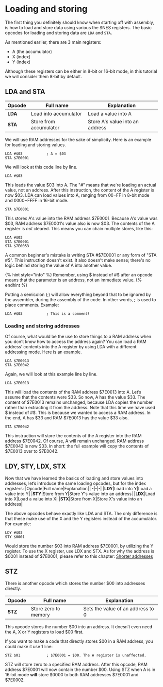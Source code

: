 # Loading and storing

The first thing you definitely should know when starting off with assembly, is how to load and store data using various the SNES registers. The basic opcodes for loading and storing data are `LDA` and `STA`. 

As mentioned earlier, there are 3 main registers: 
* A (the accumulator)
* X (index)
* Y (index)

Although these registers can be either in 8-bit or 16-bit mode, in this tutorial we will consider them 8-bit by default.

## LDA and STA

|Opcode|Full name|Explanation|
|-|-|-|
|**LDA**|Load into accumulator|Load a value into A|
|**STA**|Store from accumulator|Store A's value into an address|

We will use RAM addresses for the sake of simplicity. Here is an example for loading and storing values.

```
LDA #$03           ; A = $03
STA $7E0001
```

We will look at this code line by line.
```
LDA #$03
```
This loads the value $03 into A. The "#" means that we're loading an actual value, not an address. After this instruction, the content of the A register is now $03. LDA can load values into A, ranging from $00-$FF in 8-bit mode and $0000-$FFFF in 16-bit mode.
```
STA $7E0001
```
This stores A's value into the RAM address $7E0001. Because A's value was $03, RAM address $7E0001's value also is now $03. The contents of the A register is *not* cleared. This means you can chain multiple stores, like this:

```
LDA #$03
STA $7E0001
STA $7E0053
```

A common beginner's mistake is writing STA #$7E0001 or any form of "STA #$". This instruction doesn't exist. It also doesn't make sense; there's no logic behind storing the value of A into another value.

{% hint style="info" %}
Remember, using $ instead of #$ after an opcode means that the parameter is an address, not an immediate value.
{% endhint %}

Putting a semicolon (;) will allow everything beyond that to be ignored by the assembler, during the assembly of the code. In other words, ; is used to place comments. Example:

```
LDA #$03           ; This is a comment!
```
### Loading and storing addresses

Of course, what would be the use to store things to a RAM address when you don’t know how to access the address again? You can load a RAM address’ contents into the A register by using LDA with a different addressing mode. Here is an example.

```
LDA $7E0013
STA $7E0042
```
Again, we will look at this example line by line.
```
LDA $7E0013
```
This will load the contents of the RAM address $7E0013 into A. Let’s assume that the contents were $33. So now, A has the value $33. The content of $7E0013 remains unchanged, because LDA copies the number rather than extracting it from the address. Note that this time we have used $ instead of #$. This is because we wanted to access a RAM address. In the end, A has $33 and RAM $7E0013 has the value $33 also.

```
STA $7E0042
```
This instruction will store the contents of the A register into the RAM address $7E0042. Of course, A will remain unchanged. RAM address $7E0042 is now $33. In short: the full example will copy the contents of $7E0013 over to $7E0042.

## LDY, STY, LDX, STX

Now that we have learned the basics of loading and store values into addresses, let’s introduce the same loading opcodes, but for the index registers:
|Opcode|Full name|Explanation|
|-|-|-|
|**LDY**|Load into Y|Load a value into Y|
|**STY**|Store from Y|Store Y's value into an address|
|**LDX**|Load into X|Load a value into X|
|**STX**|Store from X|Store X's value into an address|

The above opcodes behave exactly like LDA and STA. The only difference is that these make use of the X and the Y registers instead of the accumulator. For example:
```
LDY #$03
STY $0001
```
Would store the number $03 into RAM address $7E0001, by utilizing the Y register. To use the X register, use LDX and STX. As for why the address is $0001 instead of $7E0001, please refer to this chapter: [Shorter addresses](./shorter-addresses.md)

## STZ
There is another opcode which stores the number $00 into addresses directly.

|Opcode|Full name|Explanation|
|-|-|-|
|**STZ**|Store zero to memory|Sets the value of an address to 0|

This opcode stores the number $00 into an address. It doesn’t even need the A, X or Y registers to load $00 first.

If you want to make a code that directly stores $00 in a RAM address, you could make it use 1 line:
```
STZ $01            ; $7E0001 = $00. The A register is unaffected.
```
STZ will store zero to a specified RAM address. After this opcode, RAM address $7E0001 will now contain the number $00. Using STZ when A is in 16-bit mode **will** store $0000 to both RAM addresses $7E0001 and $7E0002.